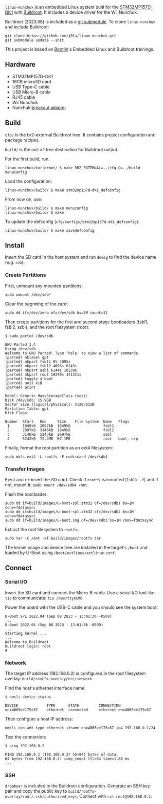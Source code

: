 `linux-nunchuk` is an embedded Linux system built for the [STM32MP157D-DK1][1] with [Buildroot][2]. It includes a device driver for the Wii Nunchuk.

Buildroot (2023.08) is included as a [git submodule][4]. To clone `linux-nunchuk` and include Buildroot:

```
git clone https://github.com/j0la/linux-nunchuk.git
git submodule update --init
```

This project is based on [Bootlin][3]'s Embedded Linux and Buildroot trainings.

## Hardware

- STM32MP157D-DK1
- 16GB microSD card
- USB Type-C cable
- USB Micro-B cable
- RJ45 cable
- Wii Nunchuk
- Nunchuk [breakout adapter][5]

## Build

`cfg/` is the br2-external Buildroot tree. It contains project configuration and package recipes.

`build/` is the out-of-tree destination for Buildroot output.

For the first build, run:
```
linux-nunchuk/buildroot/ $ make BR2_EXTERNAL=../cfg O=../build menuconfig
```

Load the configuration:
```
linux-nunchuk/build/ $ make stm32mp157d-dk1_defconfig
```

From now on, use:
```
linux-nunchuk/build/ $ make menuconfig
linux-nunchuk/build/ $ make
```

To update the defconfig (`cfg/configs/stm32mp157d-dk1_defconfig`):
```
linux-nunchuk/build/ $ make savedefconfig
```

## Install

Insert the SD card in the host system and run `dmesg` to find the device name (e.g. `sdb`).

### Create Partitions

First, unmount any mounted partitions:
```
sudo umount /dev/sdb*
```

Clear the begnning of the card:
```
sudo dd if=/dev/zero of=/dev/sdb bs=1M count=32
```

Then create partitions for the first and second stage bootloaders (fsbl1, fsbl2, ssbl), and the root filesystem (root):
```
$ sudo parted /dev/sdb

GNU Parted 3.4
Using /dev/sdb
Welcome to GNU Parted! Type 'help' to view a list of commands.
(parted) mklabel gpt
(parted) mkpart fsbl1 0% 4095s
(parted) mkpart fsbl2 4096s 6143s
(parted) mkpart ssbl 6144s 10239s
(parted) mkpart root 10240s 141311s
(parted) toggle 4 boot
(parted) unit kiB
(parted) print

Model: Generic MassStorageClass (scsi)
Disk /dev/sdb: 15.9GB
Sector size (logical/physical): 512B/512B
Partition Table: gpt
Disk Flags: 

Number  Start   End     Size    File system  Name   Flags
 1      1049kB  2097kB  1049kB               fsbl1
 2      2097kB  3146kB  1049kB               fsbl2
 3      3146kB  5243kB  2097kB               ssbl
 4      5243kB  72.4MB  67.1MB               root   boot, esp
```

Finally, format the root partition as an ext4 filesystem:
```
sudo mkfs.ext4 -L rootfs -E nodiscard /dev/sdb4
```

### Transfer Images

Eject and re-insert the SD card. Check if `rootfs` is mounted (`lsblk -f`) and if not, mount it: `sudo mount /dev/sdb4 /mnt`.

Flash the bootloader:
```
sudo dd if=build/images/u-boot-spl.stm32 of=/dev/sdb1 bs=1M conv=fdatasync
sudo dd if=build/images/u-boot-spl.stm32 of=/dev/sdb2 bs=1M conv=fdatasync
sudo dd if=build/images/u-boot.img of=/dev/sdb3 bs=1M conv=fdatasync
```

Extract the root filesystem to `rootfs`:
```
sudo tar -C /mnt -xf build/images/rootfs.tar
```

The kernel image and device tree are installed in the target's `/boot` and loaded by U-Boot using `/boot/extlinux/extlinux.conf`.

## Connect

### Serial I/O

Insert the SD card and connect the Micro-B cable. Use a serial I/O tool like `tio` to communicate: `tio /dev/ttyACM0`

Power the board with the USB-C cable and you should see the system boot:
```
U-Boot SPL 2022.04 (Sep 08 2023 - 13:01:36 -0500)
...
U-Boot 2022.04 (Sep 08 2023 - 13:01:36 -0500)
...
Starting kernel ...
...
Welcome to Buildroot
buildroot login: root
#
```

### Network

The target IP address (192.168.0.2) is configured in the root filesystem overlay: `build/rootfs-overlay/etc/network`

Find the host's ethernet interface name:
```
$ nmcli device status

DEVICE             TYPE      STATE         CONNECTION    
enx4865ee175e87    ethernet  connected     ethernet-enx4865ee175e87
```

Then configure a host IP address:
```
nmcli con add type ethernet ifname enx4865ee175e87 ip4 192.168.0.1/24
```

Test the connection:
```
$ ping 192.168.0.2

PING 192.168.0.2 (192.168.0.2) 56(84) bytes of data.
64 bytes from 192.168.0.2: icmp_seq=1 ttl=64 time=1.88 ms
...
```

### SSH

`dropbear` is included in the Buildroot configuration. Generate an SSH key pair and copy the public key to `build/rootfs-overlay/root/.ssh/authorized_keys`. Connect with `ssh root@192.168.0.2`.


[1]: https://www.st.com/en/evaluation-tools/stm32mp157d-dk1.html
[2]: https://buildroot.org/
[3]: https://bootlin.com/training/
[4]: https://git-scm.com/book/en/v2/Git-Tools-Submodules
[5]: https://www.adafruit.com/product/4836